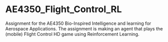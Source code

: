 # AE4350_Flight_Control_RL
Assignment for the AE4350 Bio-Inspired Intelligence and learning for Aerospace Applications. The assignment is making an agent that plays the (mobile) Flight Control HD game using Reinforcement Learning.

